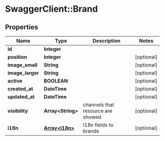 # SwaggerClient::Brand

## Properties
Name | Type | Description | Notes
------------ | ------------- | ------------- | -------------
**id** | **Integer** |  | 
**position** | **Integer** |  | [optional] 
**image_small** | **String** |  | [optional] 
**image_larger** | **String** |  | [optional] 
**active** | **BOOLEAN** |  | [optional] 
**created_at** | **DateTime** |  | [optional] 
**updated_at** | **DateTime** |  | [optional] 
**visibility** | **Array&lt;String&gt;** | channels that resource are showed | [optional] 
**i18n** | [**Array&lt;I18n&gt;**](I18n.md) | I18n fields to brands | [optional] 


